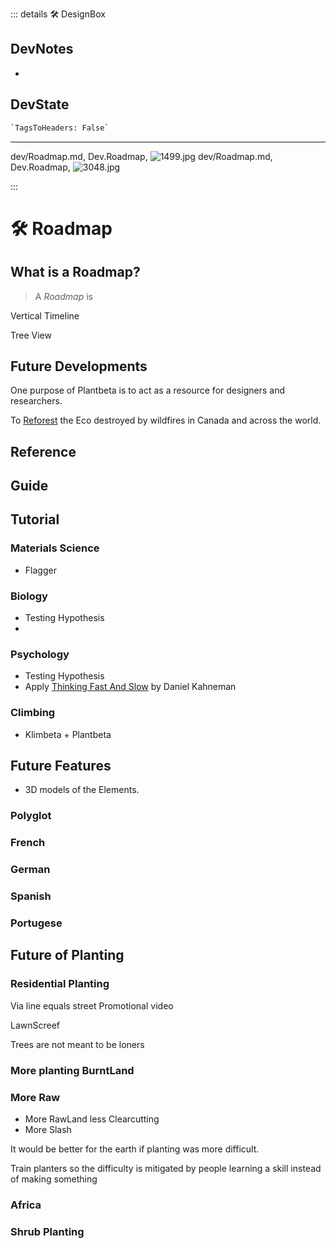 ::: details 🛠 <dev>DesignBox</dev>

## DevNotes

-

## DevState

```py
`TagsToHeaders: False`
```

---

dev/Roadmap.md, <dev>Dev.Roadmap</dev>, ![1499.jpg](/PaperPhoto/1499.jpg)
dev/Roadmap.md, <dev>Dev.Roadmap</dev>, ![3048.jpg](/PaperPhoto/3048.jpg)

:::

# 🛠 Roadmap

## What is a Roadmap?

> A *Roadmap* is

Vertical Timeline

Tree View

## Future Developments

One purpose of Plantbeta is to act as a resource for designers and researchers.

To [Reforest](https://www.lasy.gov.pl/en/information/news/a-forest-is-much-more-than-a-plantation) the Eco destroyed by wildfires in Canada and across the world.

## Reference

## Guide

## Tutorial

### Materials Science

- Flagger

### Biology

- Testing Hypothesis
-

### Psychology

- Testing Hypothesis
- Apply [Thinking Fast And Slow]() by Daniel Kahneman

### Climbing

- Klimbeta + Plantbeta

## Future Features

- 3D models of the Elements.

### Polyglot

### French

### German

### Spanish

### Portugese

## Future of Planting

### Residential Planting

Via line equals street
Promotional video

LawnScreef

Trees are not meant to be loners

### More planting BurntLand

### More Raw

- More RawLand less Clearcutting
- More Slash

It would be better for the earth if planting was more difficult.

Train planters so the difficulty is mitigated by people learning a skill instead of making something

### Africa

### Shrub Planting
